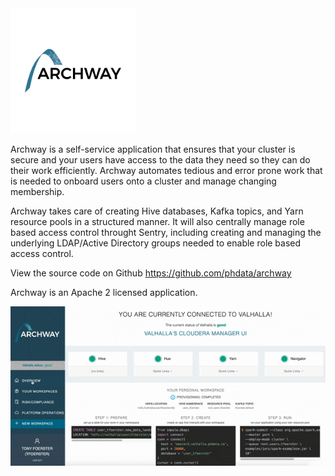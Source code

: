 <img src="images/logo.svg" width=200 height=200/>

Archway is a self-service application that ensures that your cluster is secure and your users have access to the data they
need so they can do their work efficiently. Archway automates tedious and error prone work that is needed to onboard users onto a cluster and manage changing membership.

Archway takes care of creating Hive databases, Kafka topics, and Yarn resource pools in a structured manner.
It will also centrally manage role based access control throught Sentry, including creating and managing the underlying
LDAP/Active Directory groups needed to enable role based access control.

View the source code on Github <https://github.com/phdata/archway>

Archway is an Apache 2 licensed application.

![](images/overview-moving.gif)
